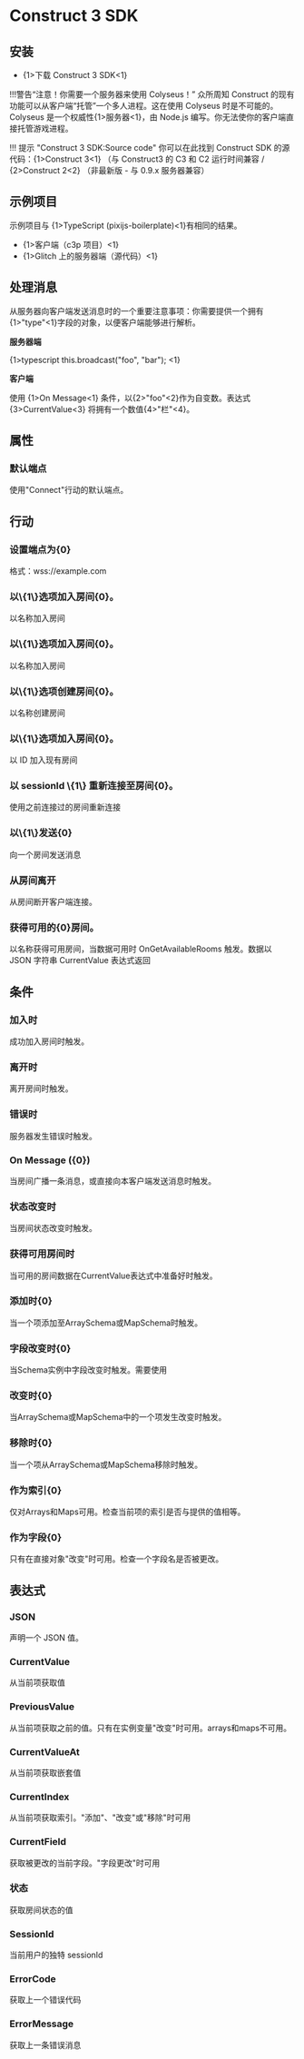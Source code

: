 # Construct 3 SDK

## 安装

- {1>下载 Construct 3 SDK<1}

!!!警告“注意！你需要一个服务器来使用 Colyseus！” 众所周知 Construct 的现有功能可以从客户端“托管”一个多人进程。这在使用 Colyseus 时是不可能的。Colyseus 是一个权威性{1>服务器<1}，由 Node.js 编写。你无法使你的客户端直接托管游戏进程。

!!! 提示 "Construct 3 SDK:Source code" 你可以在此找到 Construct SDK 的源代码：{1>Construct 3<1} （与 Construct3 的 C3 和 C2 运行时间兼容 / {2>Construct 2<2} （非最新版 - 与 0.9.x 服务器兼容）

## 示例项目

示例项目与 {1>TypeScript (pixijs-boilerplate)<1}有相同的结果。

- {1>客户端（c3p 项目）<1}
- {1>Glitch 上的服务器端（源代码）<1}


## 处理消息

从服务器向客户端发送消息时的一个重要注意事项：你需要提供一个拥有{1>"type"<1}字段的对象，以便客户端能够进行解析。

**服务器端**

{1>typescript this.broadcast("foo", "bar"); <1}

**客户端**

使用 {1>On Message<1} 条件，以{2>"foo"<2}作为自变数。表达式 {3>CurrentValue<3} 将拥有一个数值{4>"栏"<4}。


## 属性

### 默认端点
使用"Connect"行动的默认端点。

## 行动

### 设置端点为{0}
格式：wss://example.com

### 以\\{1\\}选项加入房间{0}。
以名称加入房间

### 以\\{1\\}选项加入房间{0}。
以名称加入房间

### 以\\{1\\}选项创建房间{0}。
以名称创建房间

### 以\\{1\\}选项加入房间{0}。
以 ID 加入现有房间

### 以 sessionId \\{1\\} 重新连接至房间{0}。
使用之前连接过的房间重新连接

### 以\\{1\\}发送{0}
向一个房间发送消息

### 从房间离开
从房间断开客户端连接。

### 获得可用的{0}房间。
以名称获得可用房间，当数据可用时 OnGetAvailableRooms 触发。数据以 JSON 字符串 CurrentValue 表达式返回

## 条件

### 加入时
成功加入房间时触发。

### 离开时
离开房间时触发。

### 错误时
服务器发生错误时触发。

### On Message ({0})
当房间广播一条消息，或直接向本客户端发送消息时触发。

### 状态改变时
当房间状态改变时触发。

### 获得可用房间时
当可用的房间数据在CurrentValue表达式中准备好时触发。

### 添加时{0}
当一个项添加至ArraySchema或MapSchema时触发。

### 字段改变时{0}
当Schema实例中字段改变时触发。需要使用

### 改变时{0}
当ArraySchema或MapSchema中的一个项发生改变时触发。

### 移除时{0}
当一个项从ArraySchema或MapSchema移除时触发。

### 作为索引{0}
仅对Arrays和Maps可用。检查当前项的索引是否与提供的值相等。

### 作为字段{0}
只有在直接对象"改变"时可用。检查一个字段名是否被更改。

## 表达式

### JSON
声明一个 JSON 值。

### CurrentValue
从当前项获取值

### PreviousValue
从当前项获取之前的值。只有在实例变量"改变"时可用。arrays和maps不可用。

### CurrentValueAt
从当前项获取嵌套值

### CurrentIndex
从当前项获取索引。"添加"、"改变"或"移除"时可用

### CurrentField
获取被更改的当前字段。"字段更改"时可用

### 状态
获取房间状态的值

### SessionId
当前用户的独特 sessionId

### ErrorCode
获取上一个错误代码

### ErrorMessage
获取上一条错误消息

